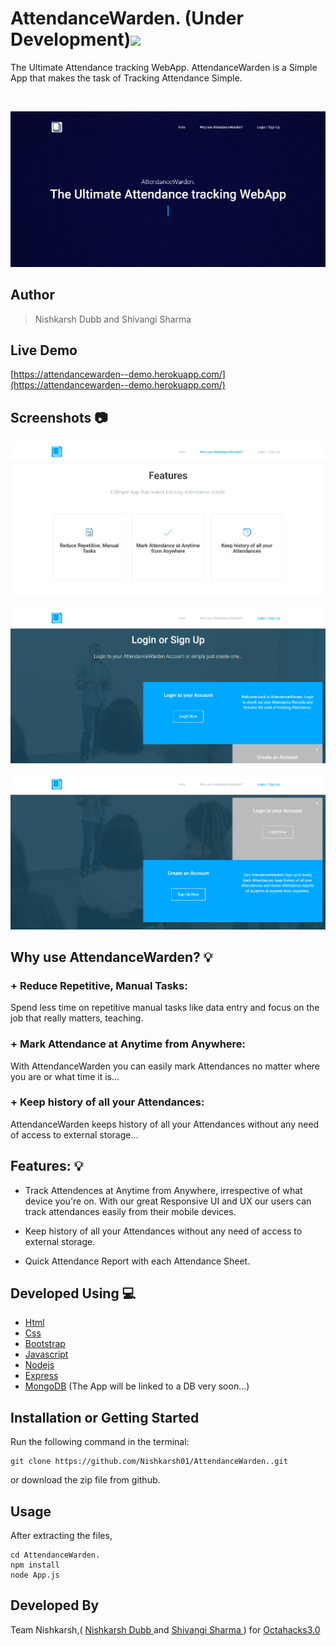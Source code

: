 # AttendanceWarden. (Under Development)<img src="https://media.giphy.com/media/WUlplcMpOCEmTGBtBW/giphy.gif" width="30"> 

The Ultimate Attendance tracking WebApp. AttendanceWarden is a Simple App that makes the task of Tracking Attendance Simple.

<br>

![WebApp Screenshot](screenshots/1.jpg)
## Author 
> Nishkarsh Dubb and Shivangi Sharma

## Live Demo 

[https://attendancewarden--demo.herokuapp.com/](https://attendancewarden--demo.herokuapp.com/)

## Screenshots 📷



![WebApp Screenshot](screenshots/2.png)

![WebApp Screenshot](screenshots/3.png)

![WebApp Screenshot](screenshots/4.png)

## Why use AttendanceWarden? 💡 

### + Reduce Repetitive, Manual Tasks: 

Spend less time on repetitive manual tasks like data entry and focus on the job that really matters, teaching.

### + Mark Attendance at Anytime from Anywhere: 

With AttendanceWarden you can easily mark Attendances no matter where you are or what time it is...

### + Keep history of all your Attendances: 

AttendanceWarden keeps history of all your Attendances without any need of access to external storage...


##  Features: 💡 

+ Track Attendences at Anytime from Anywhere, irrespective of what device you're on. With our great Responsive UI and UX our users can track attendances easily from their mobile devices.

+ Keep history of all your Attendances without any need of access to external storage.

+ Quick Attendance Report with each Attendance Sheet.

## Developed Using 💻

+ [Html](https://developer.mozilla.org/en-US/docs/Web/HTML)
+ [Css](https://developer.mozilla.org/en-US/docs/Web/CSS)
+ [Bootstrap](https://getbootstrap.com/)
+ [Javascript](https://developer.mozilla.org/en-US/docs/Web/javascript)
+ [Nodejs](https://nodejs.org/en/)
+ [Express](http://expressjs.com/)
+ [MongoDB](https://www.mongodb.com/) (The App will be linked to a DB very soon...)

## Installation or Getting Started

Run the following command in the terminal:

	git clone https://github.com/Nishkarsh01/AttendanceWarden..git
or download the zip file from github.
    

## Usage
After extracting the files,

    cd AttendanceWarden.
    npm install 
    node App.js
    
  
## Developed By

Team Nishkarsh,( [Nishkarsh Dubb ](http://nishkarshdubb-fullstack.herokuapp.com/) and [Shivangi Sharma ](https://www.linkedin.com/in/shivangiisharma/) ) for [Octahacks3.0](https://octahacks.tech/)
